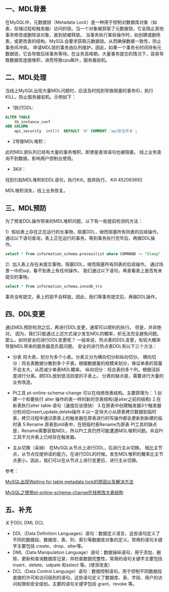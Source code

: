 ## 一、MDL背景
在MySQL中，元数据锁（Metadata Lock）是一种用于控制对数据库对象（如表、存储过程和触发器）访问的锁。当一个对象被获取了元数据锁，它会阻止其他事务修改或删除该对象，直到锁被释放。
当事务执行某些操作时，如创建或删除表，或更改表的结构，MySQL会要求获取元数据锁。从而确保数据一致性，防止事务间冲突。
申请MDL锁的事务由队列维护。因此，如果一个事务长时间持有元数据锁，它会导致后续事务等待。在业务高峰期，大量事务提交的情况下，容易导致数据库连接堆积，进而导致cpu飙升，服务器宕机。

## 二、MDL处理
当线上MySQL出现大量MDL问题时，应该及时找到导致阻塞的事务ID，执行KILL，防止服务器宕机。示例如下：

- 1执行DDL:
```sql
ALTER TABLE  
    tb_instance_conf  
ADD COLUMN 
    api_security  int(2)  DEFAULT '0' COMMENT 'api安全开关';
```

- 2导致MDL堆积：

此时MDL锁队列已经有大量的事务堆积，即使是查询语句也被阻塞。
线上业务查询不到数据，影响用户控制台使用。

- 3Kill：

找到引起MDL堆积的DDL语句，执行Kill，放弃执行。
Kill 452083692

MDL堆积消失，线上业务恢复。

## 三、MDL预防
为了预发DDL操作带来的MDL堆积问题，以下有一些提前检测的方法：

1）假如表上存在正在运行的长事物，阻塞DDL，继而阻塞所有同表的后续操作。
通过以下语句查询，表上正在运行的事务。等到事务执行完毕后，再做DDL操作。

```sql
select * from information_schema.processlist where COMMAND != "Sleep"
```

2）加入表上存在未提交事物，阻塞DDL，继而阻塞所有同表的后续操作。
通过场景一中的sql，看不到表上有任何操作。
我们通过以下语句，再查看表上是否有未提交的事物。
```sql
select * from information_schema.innodb_trx
```

事务没有提交，表上的锁不会释放。因此，我们等事务提交后，再做DDL操作。

## 四、DDL变更
通过MDL预防检测之后，再进行DDL变更，通常可以顺利的执行。
但是，并非绝对。
因为，我们只能通过上述方式减少发生MDL的概率，却无法完全避免问题。
那么，如何安全的进行DDL变更呢？
一般来说，热点表的DDL变更，有较大概率导致MDL带来的服务器高负载问题。
安全的进行热点表DDL有以下三个方法：

- 分表
将大表，划分为多个小表。分表又分为横向切分和纵向切分。
横向切分：将总表数据分散到多个子表。根据数据量的规模来划分，保证单表的容量不会太大，从而减少单表MDL概率。
纵向切分：将总表的多个列，根据活跃度进行分离。把DDL放到低活跃度的子表上。
分表的缺点是，需要进行大量的业务改造。

- Pt工具
pt-online-schema-change 可以在线修改表结构。主要原理为：
1.创建一个和要执行 alter 操作的表一样的新的空表结构(是alter之前的结构) 
2.在新表执行alter table 语句（速度应该很快） 
3.在原表中创建触发器3个触发器分别对应insert,update,delete操作 
4.以一定块大小从原表拷贝数据到临时表，拷贝过程中通过原表上的触发器在原表进行的写操作都会更新到新建的临时表 
5.Rename 原表到old表中，在把临时表Rename为原表 
Pt工具的缺点是，Rename需要获取MDL，所以Pt工具仍然可能遭遇MDL堆积问题。并且Pt工具不允许表上已经存在触发器。


- 主从切换（采纳）
在MySQL从节点上进行DDL，后进行主从切换。
相比主节点，从节点仅提供读的能力，在进行DDL的时候。发生MDL堆积的概率比主节点更小。因此，我们可以在从节点上进行变更后，进行主从切换。


参考：

[MySQL出现Waiting for table metadata lock的原因以及解决方法](https://www.cnblogs.com/digdeep/p/4892953.html)

[MySQL之使用pt-online-schema-change在线修改大表结构](https://blog.51cto.com/u_11045899/5968036)



## 五、补充
关于DDL DML DCL

- DDL（Data Definition Languages）语句：数据定义语言，这些语句定义了不同的数据段、数据库、表、列、索引等数据库对象的定义。常用的语句关键字主要包括 create、drop、alter等。
- DML（Data Manipulation Language）语句：数据操纵语句，用于添加、删除、更新和查询数据库记录，并检查数据完整性，常用的语句关键字主要包括 insert、delete、udpate 和select 等。(增添改查）
- DCL（Data Control Language）语句：数据控制语句，用于控制不同数据段直接的许可和访问级别的语句。这些语句定义了数据库、表、字段、用户的访问权限和安全级别。主要的语句关键字包括 grant、revoke 等。


